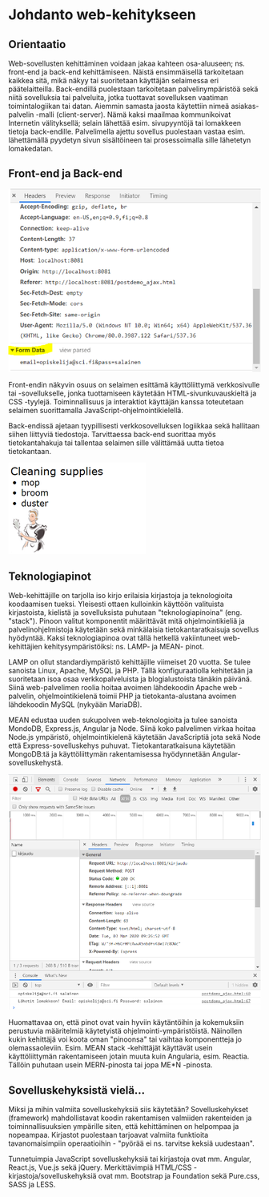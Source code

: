# Johdanto web-kehitykseen

## Orientaatio

Web-sovellusten kehittäminen voidaan jakaa kahteen osa-aluuseen; ns.  front-end ja back-end kehittämiseen. Näistä ensimmäisellä tarkoitetaan kaikkea sitä, mikä näkyy tai suoritetaan käyttäjän selaimessa eri päätelaitteilla. Back-endillä puolestaan  tarkoitetaan palvelinympäristöä sekä niitä sovelluksia tai palveluita, jotka tuottavat sovelluksen vaatiman toimintalogiikan tai datan. Aiemmin samasta jaosta käytettiin nimeä  asiakas-palvelin -malli \(client-server\). Nämä kaksi maailmaa kommunikoivat Internetin välityksellä; selain lähettää esim. sivupyyntöjä tai lomakkeen tietoja back-endille. Palvelimella ajettu sovellus puolestaan vastaa esim. lähettämällä pyydetyn sivun sisältöineen tai prosessoimalla sille lähetetyn lomakedatan.

## Front-end ja Back-end

![Web-kehityksen putki; front- ja back-end kehitys.](.gitbook/assets/image%20%2810%29.png)

Front-endin näkyvin osuus on selaimen esittämä käyttöliittymä verkkosivulle tai -sovellukselle, jonka tuottamiseen käytetään HTML-sivunkuvauskieltä ja CSS -tyylejä. Toiminnallisuus ja interaktiot käyttäjän kanssa toteutetaan selaimen suorittamalla JavaScript-ohjelmointikielellä. 

Back-endissä ajetaan tyypillisesti verkkosovelluksen logiikkaa sekä hallitaan siihen liittyviä tiedostoja. Tarvittaessa back-end suorittaa myös tietokantahakuja tai tallentaa selaimen sille välittämää uutta tietoa tietokantaan.

![Front- ja back-endin roolit verkkosovelluksessa.](.gitbook/assets/image%20%2814%29.png)

## Teknologiapinot

Web-kehittäjille on tarjolla iso kirjo erilaisia kirjastoja ja teknologioita koodaamisen tueksi. Yleisesti ottaen kulloinkin käyttöön valituista kirjastoista, kielistä ja sovelluksista puhutaan "teknologiapinoina" \(eng. "stack"\). Pinoon valitut komponentit määrittävät mitä ohjelmointikieliä ja palvelinohjelmistoja käytetään sekä minkälaisia tietokantaratkaisuja sovellus hyödyntää. Kaksi teknologiapinoa ovat tällä hetkellä vakiintuneet web-kehittäjien kehitysympäristöiksi: ns. LAMP- ja MEAN- pinot. 

LAMP on ollut standardiympäristö kehittäjille viimeiset 20 vuotta. Se  tulee sanoista Linux, Apache, MySQL ja PHP. Tällä konfiguraatiolla kehitetään ja suoritetaan isoa osaa verkkopalveluista ja blogialustoista tänäkin päivänä. Siinä web-palvelimen roolia hoitaa avoimen lähdekoodin Apache web -palvelin, ohjelmointikielenä toimii PHP ja tietokanta-alustana avoimen lähdekoodin MySQL \(nykyään MariaDB\).

MEAN edustaa uuden sukupolven web-teknologioita ja tulee sanoista MondoDB, Express.js, Angular ja Node. Siinä koko palvelimen virkaa hoitaa Node.js ympäristö, ohjelmointikielenä käytetään JavaScriptiä jota sekä Node että Express-sovelluskehys puhuvat. Tietokantaratkaisuna käytetään MongoDB:tä ja käyttöliittymän rakentamisessa hyödynnetään Angular-sovelluskehystä.

![LAMP- ja MEAN-teknologiapinot](.gitbook/assets/image%20%2822%29.png)

Huomattavaa on, että pinot ovat vain hyviin käytäntöihin ja kokemuksiin perustuvia määritelmiä käytetyistä ohjelmointi-ympäristöistä. Näinollen kukin kehittäjä voi koota oman "pinoonsa" tai vaihtaa komponentteja jo olemassaoleviin. Esim. MEAN stack -kehittäjät käyttävät usein käyttöliittymän rakentamiseen jotain muuta kuin Angularia, esim. Reactia. Tällöin puhutaan usein MERN-pinosta tai jopa ME\*N -pinosta. 

## Sovelluskehyksistä vielä...

Miksi ja mihin valmiita sovelluskehyksiä siis käytetään? Sovelluskehykset \(framework\) mahdollistavat koodin rakentamisen valmiiden rakenteiden ja toiminnallisuuksien ympärille siten, että kehittäminen on helpompaa ja nopeampaa. Kirjastot puolestaan tarjoavat valmiita funktioita tavanomaisimpiin operaatioihin - "pyörää ei ns. tarvitse keksiä uudestaan". 

Tunnetuimpia JavaScript sovelluskehyksiä tai kirjastoja ovat mm. Angular, React.js, Vue.js sekä jQuery. Merkittävimpiä HTML/CSS -kirjastoja/sovelluskehyksiä ovat mm. Bootstrap ja Foundation sekä Pure.css, SASS ja LESS.



